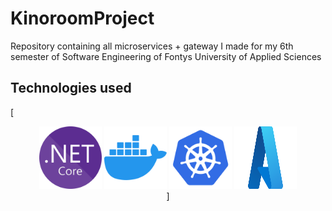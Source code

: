 # KinoroomProject
Repository containing all microservices + gateway I made for my 6th semester of Software Engineering of Fontys University of Applied Sciences

## Technologies used
[<div align="center">
  <!-- You are encouraged to replace this logo with your own! Otherwise you can also remove it. -->
  <img src="img/NET_Core_Logo.svg.png" alt="logo" width="100"  height="100" />
  <img src="img/docker.png" alt="logo" width="100"  height="100" />
  <img src="img/kubernetes.png" alt="logo" width="100"  height="100" />
  <img src="img/azure.png" alt="logo" width="100"  height="100" />
  <br/>]